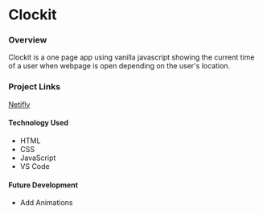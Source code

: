 # Clockit

### Overview
Clockit is a one page app using vanilla javascript showing the current time of a user when webpage is open depending on the user's location.

### Project Links

[Netifly](https://xenodochial-gates-47853a.netlify.com)

#### Technology Used
- HTML
- CSS
- JavaScript
- VS Code

#### Future Development
- Add Animations
